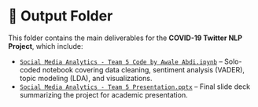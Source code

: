 # 📂 Output Folder

This folder contains the main deliverables for the **COVID-19 Twitter NLP Project**, which include:

- [`Social Media Analytics - Team 5 Code by Awale Abdi.ipynb`](https://covid-text-mining-vader-lda-pipeline.s3.us-east-2.amazonaws.com/Social+Media+Analytics+-+Team+5+Code+by+Awale+Abdi.ipynb) – Solo-coded notebook covering data cleaning, sentiment analysis (VADER), topic modeling (LDA), and visualizations.
- [`Social Media Analytics - Team 5 Presentation.pptx`](https://covid-text-mining-vader-lda-pipeline.s3.us-east-2.amazonaws.com/Social+Media+Analytics+-+Team+5+Presentation.pptx) – Final slide deck summarizing the project for academic presentation.
